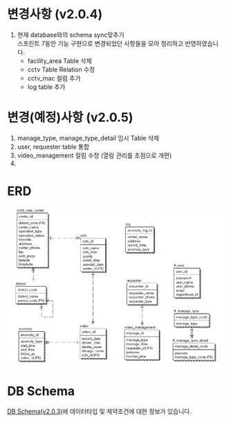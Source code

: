 # 변경사항 (v2.0.4)
1. 현재 database와의 schema sync맞추기  
   스프린트 7동안 기능 구현으로 변경되었던 사항들을 모아 정리하고 반영하였습니다.
   - facility_area Table 삭제
   - cctv Table Relation 수정
   - cctv_mac 컬럼 추가
   - log table 추가

# 변경(예정)사항 (v2.0.5)
1. manage_type, manage_type_detail 임시 Table 삭제
2. user, requester table 통합
3. video_management 컬럼 수정 (열람 관리를 초점으로 개편)
4. 

# ERD

![ERD(v2.0.4).png](<./ERD(v2.0.4).png>)

# DB Schema

[DB Schema(v2.0.3)](https://2021-spring-dsc-project-team.atlassian.net/wiki/spaces/KDK/pages/6029378/DB+v1.0.0, 'confluence - db schema')에 데이터타입 및 제약조건에 대한 정보가 있습니다.

